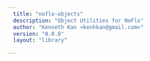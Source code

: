```yaml
---
  title: "noflo-objects"
  description: "Object Utilities for NoFlo"
  author: "Kenneth Kan <kenhkan@gmail.com>"
  version: "0.0.8"
  layout: "library"

---
```

